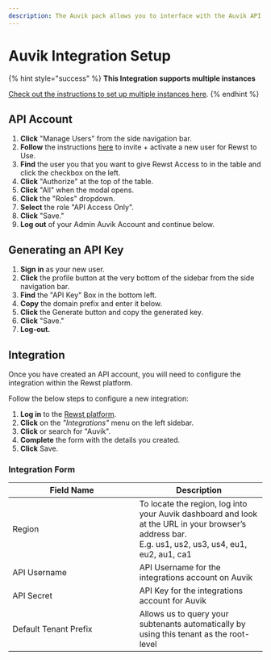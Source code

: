 ```yaml
---
description: The Auvik pack allows you to interface with the Auvik API.
---
```


# Auvik Integration Setup

{% hint style="success" %}
**This Integration supports multiple instances**

[Check out the instructions to set up multiple instances here](../../general/multi-instance-integration/multi-instance-integration-setup.md).
{% endhint %}

## API Account

1. **Click** "Manage Users" from the side navigation bar.
2. **Follow** the instructions [here](https://support.auvik.com/hc/en-us/articles/204696564-How-do-I-manage-invitations-for-new-users-) to invite + activate a new user for Rewst to Use.
3. **Find** the user you that you want to give Rewst Access to in the table and click the checkbox on the left.
4. **Click** "Authorize" at the top of the table.
5. **Click** "All" when the modal opens.
6. **Click** the "Roles" dropdown.
7. **Select** the role "API Access Only".
8. **Click** "Save."
9. **Log out** of your Admin Auvik Account and continue below.

## Generating an API Key

1. **Sign in** as your new user.
2. **Click** the profile button at the very bottom of the sidebar from the side navigation bar.
3. **Find** the "API Key" Box in the bottom left.
4. **Copy** the domain prefix and enter it below.
5. **Click** the Generate button and copy the generated key.
6. **Click** "Save."
7. **Log-out.**

## Integration

Once you have created an API account, you will need to configure the integration within the Rewst platform.

Follow the below steps to configure a new integration:

1. **Log in** to the [Rewst platform](https://app.rewst.io/).
2. **Click** on the _"Integrations"_ menu on the left sidebar.
3. **Click** or search for "Auvik".
4. **Complete** the form with the details you created.
5. **Click** Save.

### Integration Form

<table><thead><tr><th width="235.66590389016017">Field Name</th><th>Description</th></tr></thead><tbody><tr><td>Region</td><td>To locate the region, log into your Auvik dashboard and look at the URL in your browser’s address bar.<br>E.g. us1, us2, us3, us4, eu1, eu2, au1, ca1</td></tr><tr><td>API Username</td><td>API Username for the integrations account on Auvik</td></tr><tr><td>API Secret</td><td>API Key for the integrations account for Auvik</td></tr><tr><td>Default Tenant Prefix</td><td>Allows us to query your subtenants automatically by using this tenant as the root-level</td></tr></tbody></table>

###
